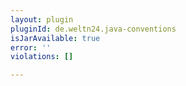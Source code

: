 ```yaml
---
layout: plugin
pluginId: de.weltn24.java-conventions
isJarAvailable: true
error: ''
violations: []

---
```

